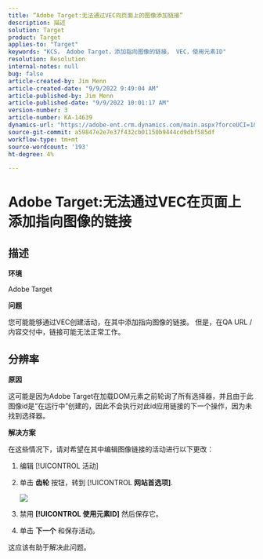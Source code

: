 ```yaml
---
title: “Adobe Target:无法通过VEC向页面上的图像添加链接”
description: 描述
solution: Target
product: Target
applies-to: "Target"
keywords: "KCS， Adobe Target，添加指向图像的链接， VEC，使用元素ID"
resolution: Resolution
internal-notes: null
bug: false
article-created-by: Jim Menn
article-created-date: "9/9/2022 9:49:04 AM"
article-published-by: Jim Menn
article-published-date: "9/9/2022 10:01:17 AM"
version-number: 3
article-number: KA-14639
dynamics-url: "https://adobe-ent.crm.dynamics.com/main.aspx?forceUCI=1&pagetype=entityrecord&etn=knowledgearticle&id=384c92a1-2430-ed11-9db1-0022480866ad"
source-git-commit: a59847e2e7e37f432cb01150b9444cd9dbf585df
workflow-type: tm+mt
source-wordcount: '193'
ht-degree: 4%

---
```


# Adobe Target:无法通过VEC在页面上添加指向图像的链接

## 描述


<b>环境</b>

Adobe Target

<b>问题</b>

您可能能够通过VEC创建活动，在其中添加指向图像的链接。 但是，在QA URL /内容交付中，链接可能无法正常工作。

## 分辨率

<b>原因</b>

这可能是因为Adobe Target在加载DOM元素之前轮询了所有选择器，并且由于此图像id是“在运行中”创建的，因此不会执行对此id应用链接的下一个操作，因为未找到选择器。

<b>解决方案</b>

在这些情况下，请对希望在其中编辑图像链接的活动进行以下更改：

1. 编辑 [!UICONTROL 活动]

1. 单击 <b>齿轮</b> 按钮，转到 [!UICONTROL <b>网站首选项]</b>.

   ![](http://omniture.custhelp.com/ci/inlineImage/get/2604510/f3a717a357a2a8c34b6bdfae61ce60ee)

1. 禁用 <b>[!UICONTROL 使用元素ID]</b> 然后保存它。

1. 单击 <b>下一个</b> 和保存活动。

这应该有助于解决此问题。
